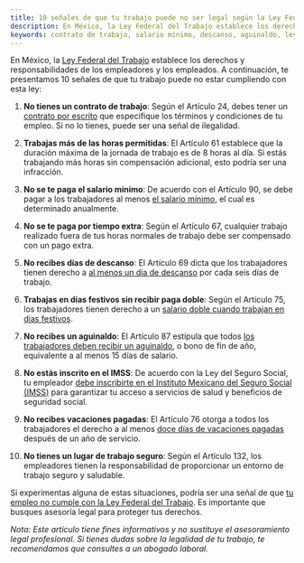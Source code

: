 ```yaml
---
title: 10 señales de que tu trabajo puede no ser legal según la Ley Federal del Trabajo
description: En México, la Ley Federal del Trabajo establece los derechos y responsabilidades de los empleadores y los empleados. Te presentamos 10 señales de que tu trabajo puede no estar cumpliendo con esta ley.
keywords: contrato de trabajo, salario mínimo, descanso, aguinaldo, ley federal del trabajo, mexico
---
```

En México, la [Ley Federal del Trabajo](/ley-federal-del-trabajo) establece los derechos y responsabilidades de los empleadores y los empleados. A continuación, te presentamos 10 señales de que tu trabajo puede no estar cumpliendo con esta ley:

1. **No tienes un contrato de trabajo**: Según el Artículo 24, debes tener un [contrato por escrito](/articulos/que-es-un-contrato-de-trabajo-y-en-que-deberia-fijarme-antes-de-firmar) que especifique los términos y condiciones de tu empleo. Si no lo tienes, puede ser una señal de ilegalidad.

2. **Trabajas más de las horas permitidas**: El Artículo 61 establece que la duración máxima de la jornada de trabajo es de 8 horas al día. Si estás trabajando más horas sin compensación adicional, esto podría ser una infracción.

3. **No se te paga el salario mínimo**: De acuerdo con el Artículo 90, se debe pagar a los trabajadores al menos [el salario mínimo](/articulos/que-es-el-salario-minimo), el cual es determinado anualmente.

4. **No se te paga por tiempo extra**: Según el Artículo 67, cualquier trabajo realizado fuera de tus horas normales de trabajo debe ser compensado con un pago extra.

5. **No recibes días de descanso**: El Artículo 69 dicta que los trabajadores tienen derecho a [al menos un día de descanso](/articulos/como-funcionan-los-dias-de-descanso) por cada seis días de trabajo.

6. **Trabajas en días festivos sin recibir paga doble**: Según el Artículo 75, los trabajadores tienen derecho a un [salario doble cuando trabajan en días festivos](/articulos/cuales-son-los-dias-de-asueto-en-mexico-2023).

7. **No recibes un aguinaldo**: El Artículo 87 estipula que todos [los trabajadores deben recibir un aguinaldo](/articulos/que-es-el-aguinaldo-y-como-se-calcula), o bono de fin de año, equivalente a al menos 15 días de salario.

8. **No estás inscrito en el IMSS**: De acuerdo con la Ley del Seguro Social, tu empleador [debe inscribirte en el Instituto Mexicano del Seguro Social (IMSS)](/articulos/que-es-la-ley-del-seguro-social-imss) para garantizar tu acceso a servicios de salud y beneficios de seguridad social.

9. **No recibes vacaciones pagadas**: El Artículo 76 otorga a todos los trabajadores el derecho a al menos [doce días de vacaciones pagadas](/articulos/como-funcionan-las-vacaciones-en-mexico) después de un año de servicio.

10. **No tienes un lugar de trabajo seguro**: Según el Artículo 132, los empleadores tienen la responsabilidad de proporcionar un entorno de trabajo seguro y saludable.

Si experimentas alguna de estas situaciones, podría ser una señal de que [tu empleo no cumple con la Ley Federal del Trabajo](/articulos/pasos-a-seguir-si-sospechas-que-tu-trabajo-no-es-legal). Es importante que busques asesoría legal para proteger tus derechos.

*Nota: Este artículo tiene fines informativos y no sustituye el asesoramiento legal profesional. Si tienes dudas sobre la legalidad de tu trabajo, te recomendamos que consultes a un abogado laboral.*
